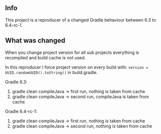  Info
---
This project is a reproducer of a changed Gradle behaviour between 6.3 to 6.4-rc-1.

What was changed
---
When you change project version for all sub projects everything is recompiled and build cache is not used.

In this reproducer I force project version on every build with:  `version = UUID.randomUUID().toString()` in build.gradle.


Gradle 6.3:  
1. gradle clean compileJava -> first run, nothing is taken from cache
2. gradle clean compileJava -> second run, compileJava is taken from cache

Gradle 6.4-rc-1:  
1. gradle clean compileJava -> first run, nothing is taken from cache
2. gradle clean compileJava -> second run, nothing is taken from cache

